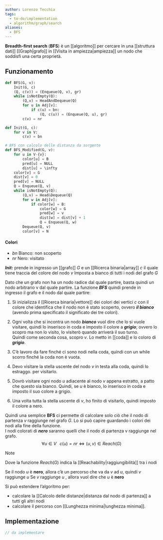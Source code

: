 ```yaml
---
author: Lorenzo Tecchia
tags:
  - to-do/implementation
  - algorithm/graph/search
aliases:
  - BFS
---
```

**Breadth-first search** (**BFS**) è un [[algoritmo]] per cercare in una [[struttura dati]] [[Graph|grafo]] in [[Visita in ampiezza|ampiezza]] un nodo che soddisfi una certa proprietà.
## Funzionamento
```python
def BFS(G, v):
	Init(G, c)
	(Q, c(v)) = (Enqueue(Q, v), gr)
	while isNotEmpty(Q):
		(Q,v) = HeadAndDequeue(Q)
		for u in Adj[v]:
			if c(u) = bn:
				(Q, c(u)) = (Enqueue(Q, u), gr)
		c(v) = nr	
```

```python
def Init(G, c):
	for v in V:
		c(v) = bn
```

```python
# BFS con calcolo delle distanza da sorgente
def BFS_Modified(G, v):
	for u in V-{v}:
		color[u] = B
		pred[u] = NULL
		dist[u] = \infty
	color[v] = G
	dist[v] = 0
	pred[v] = NULL
	Q = Enqueue(Q, v)
	while isNotEmpty(Q):
		(Q,v) = Head&Dequeue(Q)
		for w in Adj[v]:
			if color[w] = B:
				color[w] = G
				pred[w] = v
				dist[w] = dist[v] + 1
				Q = Enqueue(Q, w)
		Dequeue(Q, v)
		color[v] = N
```
#### Colori
- $bn$ Bianco: non scoperto
- $nr$ Nero: visitato

***Init:*** prende in ingresso un [[grafo]] $G$ e un [[Ricerca binaria|array]] $c$ il quale tiene traccia del colore del nodo $v$ Imposta a bianco di tutti i nodi del grafo $G$

Dato che un grafo non ha un nodo radice dal quale partire, basta quindi un nodo arbitrario v dal quale partire.
La funzione ***BFS*** quindi prende in ingresso il grafo e il nodo dal quale partire:

1. Si inizializza il [[Ricerca binaria|vettore]] dei colori dei vertici $c$ con il colore che identifica che il nodo non è stato scoperto, ovvero
    ***il bianco*** (avendo prima specificato il significato dei tre colori).
2. Ogni volta che si incontra un nodo ***bianco*** vuol dire che lo si vuole visitare, quindi lo inserisco in coda e imposto il colore a ***grigio***; ovvero lo scopro ma non lo visito, lo visiterò quando arriverà il suo turno.  
    Quindi come seconda cosa, scopro $v$. Lo metto in [[coda]] e lo coloro di ***grigio***.
3. C’è lavoro da fare finché ci sono nodi nella coda, quindi con un while scorro finché la coda non è vuota.
 
4. Devo visitare la stella uscente del nodo $v$ in testa alla coda, quindi lo estraggo. per visitarlo.
    
5. Dovrò visitare ogni nodo $u$ adiacente al nodo $v$ appena estratto, a patto che questo sia bianco. Quindi, se $u$ è bianco, lo inserisco in coda e imposto il suo colore a grigio.
    
6. Una volta tutta la stella uscente di $v$, ho finito di visitarlo, quindi imposto il colore a nero.
    
Quindi una semplice **BFS** ci permette di calcolare solo ciò che il nodo di partenza $v$ raggiunge nel grafo $G$.
Lo si può capire guardando i colori dei nodi alla fine della funzione.  
I nodi colorati di ***nero*** saranno quelli che il nodo di partenza v raggiunge nel grafo.$$\forall u \in V \;\;\; c(u)=nr \iff (u,v)\in Reach(G)$$
>[!note] 
> Dove la funzione $Reach(G)$ indica la [[Reachability|raggiungibilità]] tra i nodi

Se il nodo $u$ è **nero**, allora c’è un percorso che va da $v$ ad $u$, quindi $v$ raggiunge $u$
Se $v$ raggiunge $u$ , allora vuol dire che $u$ è **nero**

Si può estendere l’algoritmo per:  
- calcolare la [[Calcolo delle distanze|distanza dal nodo di partenza]] a tutti gli altri nodi
- calcolare il percorso con [[Lunghezza minima|lunghezza minima]].

## Implementazione
```C
// da implementare
```
